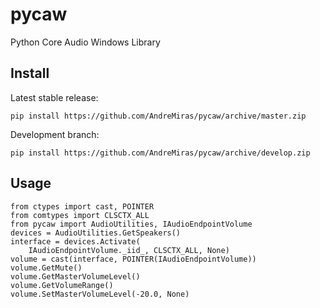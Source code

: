 # pycaw
Python Core Audio Windows Library

## Install

Latest stable release:

    pip install https://github.com/AndreMiras/pycaw/archive/master.zip

Development branch:

    pip install https://github.com/AndreMiras/pycaw/archive/develop.zip

## Usage

    from ctypes import cast, POINTER
    from comtypes import CLSCTX_ALL
    from pycaw import AudioUtilities, IAudioEndpointVolume
    devices = AudioUtilities.GetSpeakers()
    interface = devices.Activate(
        IAudioEndpointVolume._iid_, CLSCTX_ALL, None)
    volume = cast(interface, POINTER(IAudioEndpointVolume))
    volume.GetMute()
    volume.GetMasterVolumeLevel()
    volume.GetVolumeRange()
    volume.SetMasterVolumeLevel(-20.0, None)

